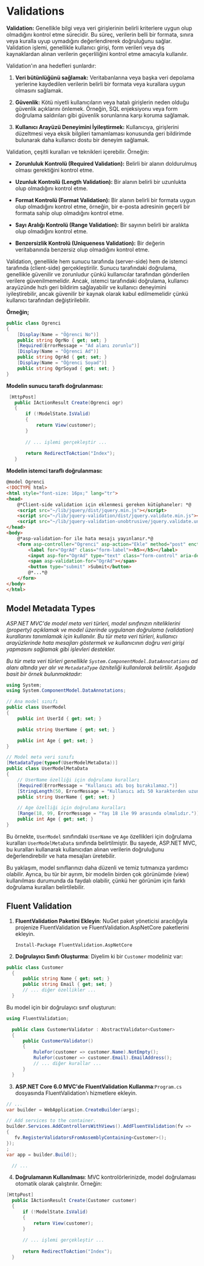 ﻿# Validations
**Validation:**  Genellikle bilgi veya veri girişlerinin belirli kriterlere uygun olup olmadığını kontrol etme sürecidir. Bu süreç, verilerin belli bir formata, sınıra veya kuralla uyup uymadığını değerlendirerek doğruluğunu sağlar. Validation işlemi, genellikle kullanıcı girişi, form verileri veya dış kaynaklardan alınan verilerin geçerliliğini kontrol etme amacıyla kullanılır.

Validation'ın ana hedefleri şunlardır:

1.  **Veri bütünlüğünü sağlamak:** Veritabanlarına veya başka veri depolama yerlerine kaydedilen verilerin belirli bir formata veya kurallara uygun olmasını sağlamak.
    
2.  **Güvenlik:** Kötü niyetli kullanıcıların veya hatalı girişlerin neden olduğu güvenlik açıklarını önlemek. Örneğin, SQL enjeksiyonu veya form doğrulama saldırıları gibi güvenlik sorunlarına karşı koruma sağlamak.
    
3.  **Kullanıcı Arayüzü Deneyimini İyileştirmek:** Kullanıcıya, girişlerini düzeltmesi veya eksik bilgileri tamamlaması konusunda geri bildirimde bulunarak daha kullanıcı dostu bir deneyim sağlamak.
    

Validation, çeşitli kuralları ve teknikleri içerebilir. Örneğin:

-   **Zorunluluk Kontrolü (Required Validation):** Belirli bir alanın doldurulmuş olması gerektiğini kontrol etme.
    
-   **Uzunluk Kontrolü (Length Validation):** Bir alanın belirli bir uzunlukta olup olmadığını kontrol etme.
    
-   **Format Kontrolü (Format Validation):** Bir alanın belirli bir formata uygun olup olmadığını kontrol etme, örneğin, bir e-posta adresinin geçerli bir formata sahip olup olmadığını kontrol etme.
    
-   **Sayı Aralığı Kontrolü (Range Validation):** Bir sayının belirli bir aralıkta olup olmadığını kontrol etme.
    
-   **Benzersizlik Kontrolü (Uniqueness Validation):** Bir değerin veritabanında benzersiz olup olmadığını kontrol etme.
    

Validation, genellikle hem sunucu tarafında (server-side) hem de istemci tarafında (client-side) gerçekleştirilir. Sunucu tarafındaki doğrulama, genellikle güvenilir ve zorunludur çünkü kullanıcılar tarafından gönderilen verilere güvenilmemelidir. Ancak, istemci tarafındaki doğrulama, kullanıcı arayüzünde hızlı geri bildirim sağlayabilir ve kullanıcı deneyimini iyileştirebilir, ancak güvenilir bir kaynak olarak kabul edilmemelidir çünkü kullanıcı tarafından değiştirilebilir.

**Örneğin;**
```csharp
public class Ogrenci
{
    [Display(Name = "Öğrenci No")]
    public string OgrNo { get; set; }
    [Required(ErrorMessage = "Ad alanı zorunlu")]
    [Display(Name = "Öğrenci Ad")]
    public string OgrAd { get; set; }
    [Display(Name = "Öğrenci Soyad")]
    public string OgrSoyad { get; set; }
}
```
**Modelin sunucu taraflı doğrulanması:**
```csharp
 [HttpPost]
   public IActionResult Create(Ogrenci ogr)
   {
       if (!ModelState.IsValid)
       {
           return View(customer);
       }
       
       // ... işlemi gerçekleştir ...
       
       return RedirectToAction("Index");
   }
``` 
**Modelin istemci taraflı doğrulanması:**
```html
@model Ogrenci
<!DOCTYPE html>
<html style="font-size: 16px;" lang="tr">
<head>
	@*Client-side validation için eklenmesi gereken kütüphaneler: *@
    <script src="~/lib/jquery/dist/jquery.min.js"></script>
    <script src="~/lib/jquery-validation/dist/jquery.validate.min.js"></script>
    <script src="~/lib/jquery-validation-unobtrusive/jquery.validate.unobtrusive.min.js"></script>
</head>
<body>
	@*asp-validation-for ile hata mesajı yayınlanır.*@
	<form asp-controller="Ogrenci" asp-action="Ekle" method="post" enctype="multipart/form-data">
		<label for="OgrAd" class="form-label"><h5></h5></label>
		<input asp-for="OgrAd" type="text" class="form-control" aria-describedby="emailHelp">
		<span asp-validation-for="OgrAd"></span>
		<button type="submit" >Submit</button>
		@*...*@
	</form>
</body>
</html>
```
## Model Metadata Types

*ASP.NET MVC'de model meta veri türleri, model sınıfınızın niteliklerini (property) açıklamak ve model üzerinde uygulanan doğrulama (validation) kurallarını tanımlamak için kullanılır. Bu tür meta veri türleri, kullanıcı arayüzlerinde hata mesajları göstermek ve kullanıcının doğru veri girişi yapmasını sağlamak gibi işlevleri destekler.*

*Bu tür meta veri türleri genellikle `System.ComponentModel.DataAnnotations` ad alanı altında yer alır ve `MetadataType` özniteliği kullanılarak belirtilir. Aşağıda basit bir örnek bulunmaktadır:*


```csharp
using System;
using System.ComponentModel.DataAnnotations;

// Ana model sınıfı
public class UserModel
{
    public int UserId { get; set; }

    public string UserName { get; set; }

    public int Age { get; set; }
}
```
```csharp
// Model meta veri sınıfı
[MetadataType(typeof(UserModelMetaData))]
public class UserModelMetaData
{
    // UserName özelliği için doğrulama kuralları
    [Required(ErrorMessage = "Kullanıcı adı boş bırakılamaz.")]
    [StringLength(50, ErrorMessage = "Kullanıcı adı 50 karakterden uzun olamaz.")]
    public string UserName { get; set; }

    // Age özelliği için doğrulama kuralları
    [Range(18, 99, ErrorMessage = "Yaş 18 ile 99 arasında olmalıdır.")]
    public int Age { get; set; }
}
```

Bu örnekte, `UserModel` sınıfındaki `UserName` ve `Age` özellikleri için doğrulama kuralları `UserModelMetaData` sınıfında belirtilmiştir. Bu sayede, ASP.NET MVC, bu kuralları kullanarak kullanıcıdan alınan verilerin doğruluğunu değerlendirebilir ve hata mesajları üretebilir.

Bu yaklaşım, model sınıflarınızı daha düzenli ve temiz tutmanıza yardımcı olabilir. Ayrıca, bu tür bir ayrım, bir modelin birden çok görünümde (view) kullanılması durumunda da faydalı olabilir, çünkü her görünüm için farklı doğrulama kuralları belirtilebilir.

## Fluent Validation
1.  **FluentValidation Paketini Ekleyin**: NuGet paket yöneticisi aracılığıyla projenize FluentValidation ve FluentValidation.AspNetCore paketlerini ekleyin.
    
    `Install-Package FluentValidation.AspNetCore`
    

2.  **Doğrulayıcı Sınıfı Oluşturma**: Diyelim ki bir `Customer` modeliniz var:

 ```csharp
 public class Customer
   {
       public string Name { get; set; }
       public string Email { get; set; }
       // ... diğer özellikler ...
   }
``` 

Bu model için bir doğrulayıcı sınıf oluşturun:

 ```csharp
 using FluentValidation;

   public class CustomerValidator : AbstractValidator<Customer>
   {
       public CustomerValidator()
       {
           RuleFor(customer => customer.Name).NotEmpty();
           RuleFor(customer => customer.Email).EmailAddress();
           // ... diğer kurallar ...
       }
   }
```

3.  **ASP.NET Core 6.0 MVC'de FluentValidation Kullanma**:`Program.cs` dosyasında FluentValidation'ı hizmetlere ekleyin.

 ```csharp
 // ...
var builder = WebApplication.CreateBuilder(args);

// Add services to the container.
builder.Services.AddControllersWithViews().AddFluentValidation(fv =>
{
    fv.RegisterValidatorsFromAssemblyContaining<Customer>();
});
;
var app = builder.Build();

   // ...
``` 

4.  **Doğrulamanın Kullanılması**: MVC kontrolörlerinizde, model doğrulaması otomatik olarak çalıştırılır. Örneğin:

 ```csharp
 [HttpPost]
   public IActionResult Create(Customer customer)
   {
       if (!ModelState.IsValid)
       {
           return View(customer);
       }
       
       // ... işlemi gerçekleştir ...
       
       return RedirectToAction("Index");
   }
```

